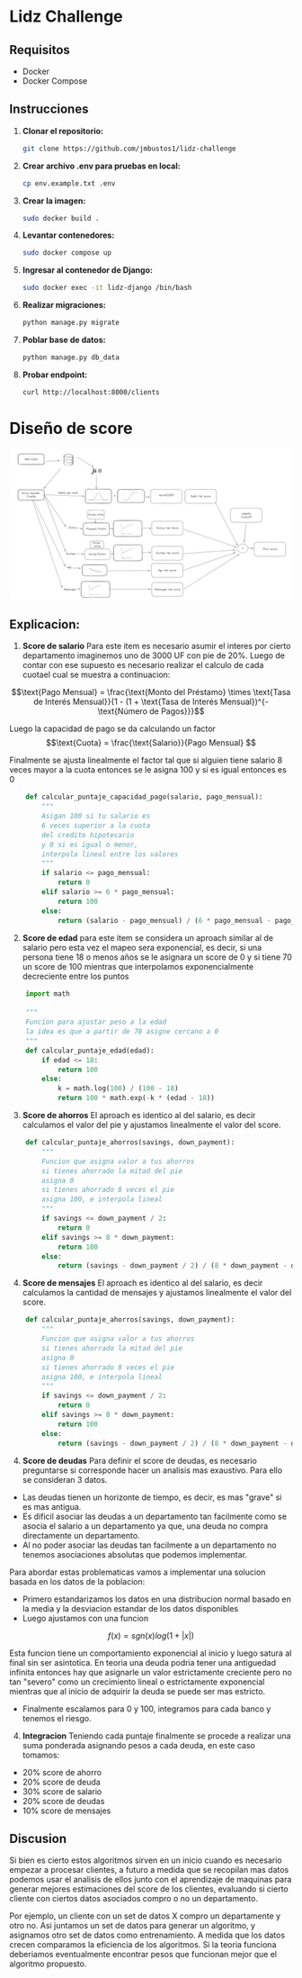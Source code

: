 # Lidz Challenge

## Requisitos
- Docker
- Docker Compose

## Instrucciones

1. **Clonar el repositorio:**
    ```bash
    git clone https://github.com/jmbustos1/lidz-challenge
    ```

2. **Crear archivo .env para pruebas en local:**
    ```bash
    cp env.example.txt .env
    ```

3. **Crear la imagen:**
    ```bash
    sudo docker build .
    ```

4. **Levantar contenedores:**
    ```bash
    sudo docker compose up
    ```
5. **Ingresar al contenedor de Django:**
    ```bash
    sudo docker exec -it lidz-django /bin/bash
    ```
6. **Realizar migraciones:**
    ```bash
    python manage.py migrate
    ```

7. **Poblar base de datos:**
    ```bash
    python manage.py db_data
    ```

8. **Probar endpoint:**
    ```bash
    curl http://localhost:8000/clients
    ```

# Diseño de score
![Diagrama del Proyecto](diagram.png)

## Explicacion:
1. **Score de salario**
Para este item es necesario asumir el interes por cierto departamento
imaginemos uno de 3000 UF con pie de 20%.
Luego de contar con ese supuesto es necesario realizar el calculo de 
cada cuotael cual se muestra a continuacion:


$$\text{Pago Mensual} = \frac{\text{Monto del Préstamo} \times \text{Tasa de Interés Mensual}}{1 - (1 + \text{Tasa de Interés Mensual})^{-\text{Número de Pagos}}}$$

Luego la capacidad de pago se da calculando un factor
$$\text{Cuota} = \frac{\text{Salario}}{Pago Mensual} $$

Finalmente se ajusta linealmente el factor tal que si alguien tiene salario 8
veces mayor a la cuota entonces se le asigna 100 y si es igual entonces es 0


```python
    def calcular_puntaje_capacidad_pago(salario, pago_mensual):
        """
        Asigan 100 si tu salario es
        6 veces superior a la cuota
        del credito hipotecario
        y 0 si es igual o menor,
        interpola lineal entre los valores
        """
        if salario <= pago_mensual:
            return 0
        elif salario >= 6 * pago_mensual:
            return 100
        else:
            return (salario - pago_mensual) / (6 * pago_mensual - pago_mensual) * 100
```

2. **Score de edad**
para este item se considera un aproach similar al de salario pero esta vez
el mapeo sera exponencial, es decir, si una persona tiene 18 o menos años
se le asignara un score de 0 y si tiene 70 un score de 100
mientras que interpolamos exponencialmente decreciente entre los puntos

```python
    import math

    """
    Funcion para ajustar peso a la edad
    la idea es que a partir de 70 asigne cercano a 0
    """
    def calcular_puntaje_edad(edad):
        if edad <= 18:
            return 100
        else:
            k = math.log(100) / (100 - 18)
            return 100 * math.exp(-k * (edad - 18))
```

3. **Score de ahorros**
El aproach es identico al del salario, es decir calculamos el valor del pie
y ajustamos linealmente el valor del score.

```python
    def calcular_puntaje_ahorros(savings, down_payment):
        """
        Funcion que asigna valor a tus ahorros
        si tienes ahorrado la mitad del pie
        asigna 0
        si tienes ahorrado 8 veces el pie 
        asigna 100, e interpola lineal
        """
        if savings <= down_payment / 2:
            return 0
        elif savings >= 8 * down_payment:
            return 100
        else:
            return (savings - down_payment / 2) / (8 * down_payment - down_payment / 2) * 100

```

4. **Score de mensajes**
El aproach es identico al del salario, es decir calculamos la
cantidad de mensajes y ajustamos linealmente el valor del score.

```python
    def calcular_puntaje_ahorros(savings, down_payment):
        """
        Funcion que asigna valor a tus ahorros
        si tienes ahorrado la mitad del pie
        asigna 0
        si tienes ahorrado 8 veces el pie 
        asigna 100, e interpola lineal
        """
        if savings <= down_payment / 2:
            return 0
        elif savings >= 8 * down_payment:
            return 100
        else:
            return (savings - down_payment / 2) / (8 * down_payment - down_payment / 2) * 100

```

4. **Score de deudas**
Para definir el score de deudas, es necesario preguntarse si corresponde hacer un analisis mas exaustivo.
Para ello se consideran 3 datos.

- Las deudas tienen un horizonte de tiempo, es decir, es mas "grave" si es mas antigua.
- Es dificil asociar las deudas a un departamento tan facilmente como se asocia el salario a un
departamento ya que, una deuda no compra directamente un departamento.
- Al no poder asociar las deudas tan facilmente a un departamento no tenemos asociaciones absolutas
que podemos implementar.

Para abordar estas problematicas vamos a implementar una solucion basada en los datos de la poblacion:

- Primero estandarizamos los datos en una distribucion normal basado en la media y la desviacion estandar 
de los datos disponibles
- Luego ajustamos con una funcion

$$ f(x) = sgn(x)log(1+|x|)$$

Esta funcion tiene un comportamiento exponencial al inicio y luego satura al final sin
ser asintotica. En teoria una deuda podria tener una
antiguedad infinita entonces hay que asignarle un valor estrictamente creciente
pero no tan "severo" como un crecimiento lineal o estrictamente exponencial
mientras que al inicio de adquirir la deuda se puede ser mas estricto. 

- Finalmente escalamos para 0 y 100, integramos para cada banco y tenemos el riesgo.


4. **Integracion**
Teniendo cada puntaje finalmente se procede a realizar una suma ponderada
asignando pesos a cada deuda, en este caso tomamos:
- 20% score de ahorro
- 20% score de deuda
- 30% score de salario
- 20% score de deudas
- 10% score de mensajes


## Discusion
Si bien es cierto estos algoritmos sirven en un inicio cuando es necesario empezar a procesar clientes,
a futuro a medida que se recopilan mas datos podemos usar el analisis de ellos junto
con el aprendizaje de maquinas para
generar mejores estimaciones del score de los clientes, evaluando si cierto cliente
con ciertos datos asociados compro o no un departamento.

Por ejemplo, un cliente con un set de datos X compro un departamente y otro no. Asi juntamos
un set de datos para generar un algoritmo, y asignamos otro set de datos como entrenamiento.
A medida que los datos crecen comparamos la eficiencia de los algoritmos. Si la teoria funciona
deberiamos eventualmente encontrar pesos que funcionan mejor que el algoritmo propuesto.